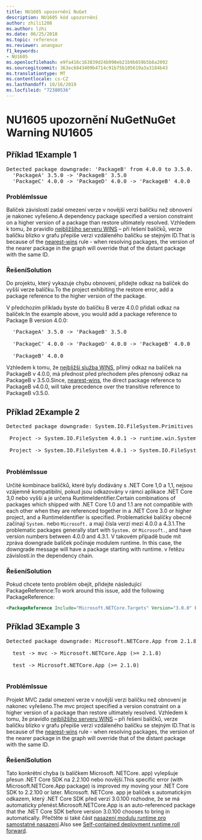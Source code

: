 ```yaml
---
title: NU1605 upozornění NuGet
description: NU1605 kód upozornění
author: zhili1208
ms.author: lzhi
ms.date: 06/25/2018
ms.topic: reference
ms.reviewer: anangaur
f1_keywords:
- NU1605
ms.openlocfilehash: e9fa416c163839d24b990eb21b9b659b5b8a2092
ms.sourcegitcommit: 363ec6843409b4714c91b75b105619a3a3184b43
ms.translationtype: MT
ms.contentlocale: cs-CZ
ms.lasthandoff: 10/16/2019
ms.locfileid: "72380536"
---
```

# <a name="nuget-warning-nu1605"></a><span data-ttu-id="d2ed3-103">NU1605 upozornění NuGet</span><span class="sxs-lookup"><span data-stu-id="d2ed3-103">NuGet Warning NU1605</span></span>

## <a name="example-1"></a><span data-ttu-id="d2ed3-104">Příklad 1</span><span class="sxs-lookup"><span data-stu-id="d2ed3-104">Example 1</span></span>

<pre>Detected package downgrade: 'PackageB' from 4.0.0 to 3.5.0. Reference the package directly from the project to select a different version.<br/>  'PackageA' 3.5.0 -> 'PackageB' 3.5.0<br/>  'PackageC' 4.0.0 -> 'PackageD' 4.0.0 -> 'PackageB' 4.0.0</pre>

### <a name="issue"></a><span data-ttu-id="d2ed3-105">Problém</span><span class="sxs-lookup"><span data-stu-id="d2ed3-105">Issue</span></span>
<span data-ttu-id="d2ed3-106">Balíček závislostí zadal omezení verze v novější verzi balíčku než obnovení je nakonec vyřešeno.</span><span class="sxs-lookup"><span data-stu-id="d2ed3-106">A dependency package specified a version constraint on a higher version of a package than restore ultimately resolved.</span></span> <span data-ttu-id="d2ed3-107">Vzhledem k tomu, že pravidlo [nejbližšího serveru WINS](../../concepts/dependency-resolution.md#nearest-wins) – při řešení balíčků, verze balíčku blízko v grafu přepíše verzi vzdáleného balíčku se stejným ID.</span><span class="sxs-lookup"><span data-stu-id="d2ed3-107">That is because of the [nearest-wins](../../concepts/dependency-resolution.md#nearest-wins) rule - when resolving packages, the version of the nearer package in the graph will override that of the distant package with the same ID.</span></span>

### <a name="solution"></a><span data-ttu-id="d2ed3-108">Řešení</span><span class="sxs-lookup"><span data-stu-id="d2ed3-108">Solution</span></span>
<span data-ttu-id="d2ed3-109">Do projektu, který vykazuje chybu obnovení, přidejte odkaz na balíček do vyšší verze balíčku.</span><span class="sxs-lookup"><span data-stu-id="d2ed3-109">To the project exhibiting the restore error, add a package reference to the higher version of the package.</span></span>

<span data-ttu-id="d2ed3-110">V předchozím příkladu byste do balíčku B verze 4.0.0 přidali odkaz na balíček:</span><span class="sxs-lookup"><span data-stu-id="d2ed3-110">In the example above, you would add a package reference to Package B version 4.0.0:</span></span>

<pre>
  'PackageA' 3.5.0 -> 'PackageB' 3.5.0<br/>
  'PackageC' 4.0.0 -> 'PackageD' 4.0.0 -> 'PackageB' 4.0.0<br/>
  'PackageB' 4.0.0
</pre>

<span data-ttu-id="d2ed3-111">Vzhledem k tomu, že [nejbližší služba WINS](../../concepts/dependency-resolution.md#nearest-wins), přímý odkaz na balíček na PackageB v 4.0.0, má přednost před přechodem přes přenosný odkaz na PackageB v 3.5.0.</span><span class="sxs-lookup"><span data-stu-id="d2ed3-111">Since, [nearest-wins](../../concepts/dependency-resolution.md#nearest-wins), the direct package reference to PackageB v4.0.0, will take precedence over the transitive reference to PackageB v3.5.0.</span></span>

## <a name="example-2"></a><span data-ttu-id="d2ed3-112">Příklad 2</span><span class="sxs-lookup"><span data-stu-id="d2ed3-112">Example 2</span></span>
<pre>
Detected package downgrade: System.IO.FileSystem.Primitives from 4.3.0 to 4.0.1. Reference the package directly from the project to select a different version.</br>
 Project -> System.IO.FileSystem 4.0.1 -> runtime.win.System.IO.FileSystem 4.3.0 -> System.IO.FileSystem.Primitives (>= 4.3.0)</br>
 Project -> System.IO.FileSystem 4.0.1 -> System.IO.FileSystem.Primitives (>= 4.0.1)</br>
</pre>

### <a name="issue"></a><span data-ttu-id="d2ed3-113">Problém</span><span class="sxs-lookup"><span data-stu-id="d2ed3-113">Issue</span></span> 

<span data-ttu-id="d2ed3-114">Určité kombinace balíčků, které byly dodávány s .NET Core 1,0 a 1,1, nejsou vzájemně kompatibilní, pokud jsou odkazovány v rámci aplikace .NET Core 3,0 nebo vyšší a je určena RuntimeIdentifier.</span><span class="sxs-lookup"><span data-stu-id="d2ed3-114">Certain combinations of packages which shipped with .NET Core 1.0 and 1.1 are not compatible with each other when they are referenced together in a .NET Core 3.0 or higher project, and a RuntimeIdentifier is specified.</span></span>  <span data-ttu-id="d2ed3-115">Problematické balíčky obecně začínají `System.` nebo `Microsoft.` a mají čísla verzí mezi 4.0.0 a 4.3.1.</span><span class="sxs-lookup"><span data-stu-id="d2ed3-115">The problematic packages generally start with `System.` or `Microsoft.`, and have version numbers between 4.0.0 and 4.3.1.</span></span>  <span data-ttu-id="d2ed3-116">V takovém případě bude mít zpráva downgrade balíček počínaje modulem runtime. <RID></span><span class="sxs-lookup"><span data-stu-id="d2ed3-116">In this case, the downgrade message will have a package starting with runtime.<RID></span></span> <span data-ttu-id="d2ed3-117">v řetězu závislostí.</span><span class="sxs-lookup"><span data-stu-id="d2ed3-117">in the dependency chain.</span></span>

### <a name="solution"></a><span data-ttu-id="d2ed3-118">Řešení</span><span class="sxs-lookup"><span data-stu-id="d2ed3-118">Solution</span></span>

<span data-ttu-id="d2ed3-119">Pokud chcete tento problém obejít, přidejte následující PackageReference:</span><span class="sxs-lookup"><span data-stu-id="d2ed3-119">To work around this issue, add the following PackageReference:</span></span>

```xml
<PackageReference Include="Microsoft.NETCore.Targets" Version="3.0.0" PrivateAssets="all" />
```

## <a name="example-3"></a><span data-ttu-id="d2ed3-120">Příklad 3</span><span class="sxs-lookup"><span data-stu-id="d2ed3-120">Example 3</span></span>

<pre>Detected package downgrade: Microsoft.NETCore.App from 2.1.8 to 2.1.0. Reference the package directly from the project to select a different version.<br/>
  test -> mvc -> Microsoft.NETCore.App (>= 2.1.8)<br/>
  test -> Microsoft.NETCore.App (>= 2.1.0)<br/>
</pre>

### <a name="issue"></a><span data-ttu-id="d2ed3-121">Problém</span><span class="sxs-lookup"><span data-stu-id="d2ed3-121">Issue</span></span>
<span data-ttu-id="d2ed3-122">Projekt MVC zadal omezení verze v novější verzi balíčku než obnovení je nakonec vyřešeno.</span><span class="sxs-lookup"><span data-stu-id="d2ed3-122">The mvc project specified a version constraint on a higher version of a package than restore ultimately resolved.</span></span> <span data-ttu-id="d2ed3-123">Vzhledem k tomu, že pravidlo [nejbližšího serveru WINS](../../concepts/dependency-resolution.md#nearest-wins) – při řešení balíčků, verze balíčku blízko v grafu přepíše verzi vzdáleného balíčku se stejným ID.</span><span class="sxs-lookup"><span data-stu-id="d2ed3-123">That is because of the [nearest-wins](../../concepts/dependency-resolution.md#nearest-wins) rule - when resolving packages, the version of the nearer package in the graph will override that of the distant package with the same ID.</span></span>

### <a name="solution"></a><span data-ttu-id="d2ed3-124">Řešení</span><span class="sxs-lookup"><span data-stu-id="d2ed3-124">Solution</span></span>
<span data-ttu-id="d2ed3-125">Tato konkrétní chyba (s balíčkem Microsoft. NETCore. app) vylepšuje přesun .NET Core SDK na 2.2.100 nebo novější.</span><span class="sxs-lookup"><span data-stu-id="d2ed3-125">This specific error (with Microsoft.NETCore.App package) is improved my moving your .NET Core SDK to 2.2.100 or later.</span></span> <span data-ttu-id="d2ed3-126">Microsoft. NETCore. app je balíček s automatickým odkazem, který .NET Core SDK před verzí 3.0.100 rozhodne, že se má automaticky přenést.</span><span class="sxs-lookup"><span data-stu-id="d2ed3-126">Microsoft.NETCore.App is an auto-referenced package that the .NET Core SDK before version 3.0.100 chooses to bring in automatically.</span></span> <span data-ttu-id="d2ed3-127">Přečtěte si také část [nasazení modulu runtime pro samostatné nasazení](/dotnet/core/deploying/runtime-patch-selection).</span><span class="sxs-lookup"><span data-stu-id="d2ed3-127">Also see [Self-contained deployment runtime roll forward](/dotnet/core/deploying/runtime-patch-selection).</span></span>
